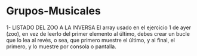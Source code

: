 # Grupos-Musicales
1- LISTADO DEL ZOO A LA INVERSA  El array usado en el ejercicio 1 de ayer (zoo), en vez de leerlo del primer elemento al último, debes crear un bucle que lo lea al revés, o sea, que primero muestre el último, y al final, el primero, y lo muestre por consola o pantalla.
